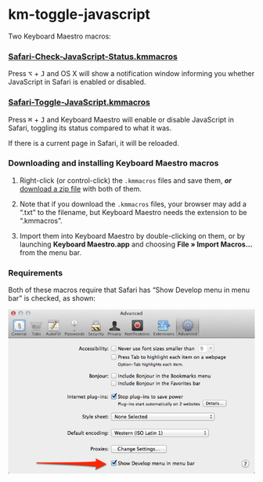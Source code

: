 km-toggle-javascript
====================

Two Keyboard Maestro macros:

### [Safari-Check-JavaScript-Status.kmmacros](https://raw.github.com/tjluoma/km-toggle-javascript/master/Safari-Check-JavaScript-Status.kmmacros)

Press <kbd>⌥</kbd> + <kbd>J</kbd> and OS X will show a notification window informing you whether JavaScript in Safari is enabled or disabled.

### [Safari-Toggle-JavaScript.kmmacros](https://raw.github.com/tjluoma/km-toggle-javascript/master/Safari-Toggle-JavaScript.kmmacros)

Press <kbd>⌘</kbd> + <kbd>J</kbd> and Keyboard Maestro will enable or disable JavaScript in Safari, toggling its status compared to what it was.

If there is a current page in Safari, it will be reloaded.

### Downloading and installing Keyboard Maestro macros

1.	Right-click (or control-click) the `.kmmacros` files and save them, ***or*** [download a zip file](https://github.com/tjluoma/km-toggle-javascript/archive/master.zip) with both of them.

2.	Note that if you download the `.kmmacros` files, your browser may add a “.txt” to the filename, but Keyboard Maestro needs the extension to be “.kmmacros”.

3.	Import them into Keyboard Maestro by double-clicking on them, or by launching **Keyboard Maestro.app** and choosing **File » Import Macros…** from the menu bar.



### Requirements

Both of these macros require that Safari has “Show Develop menu in menu bar” is checked, as shown:

![](screenshot.jpg)


